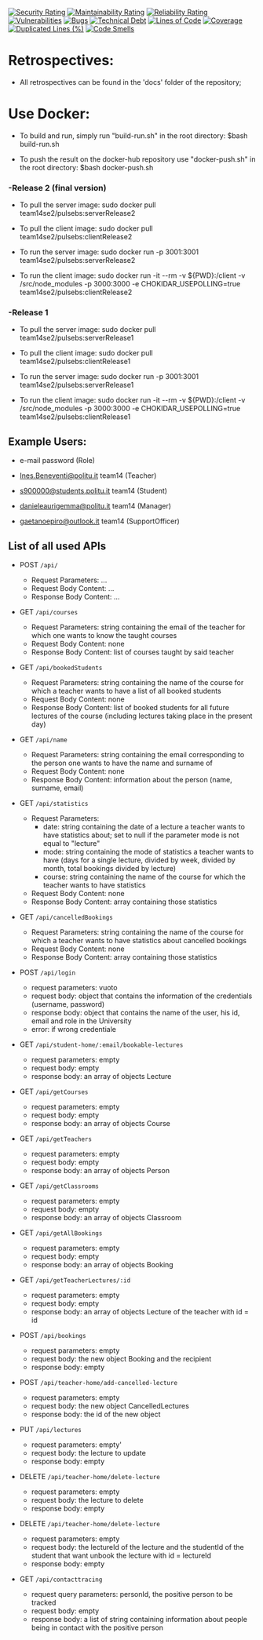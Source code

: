 [![Security Rating](https://sonarcloud.io/api/project_badges/measure?project=SE2-Team-14_Project-SE2-2020&metric=security_rating)](https://sonarcloud.io/dashboard?id=SE2-Team-14_Project-SE2-2020)
[![Maintainability Rating](https://sonarcloud.io/api/project_badges/measure?project=SE2-Team-14_Project-SE2-2020&metric=sqale_rating)](https://sonarcloud.io/dashboard?id=SE2-Team-14_Project-SE2-2020) [![Reliability Rating](https://sonarcloud.io/api/project_badges/measure?project=SE2-Team-14_Project-SE2-2020&metric=reliability_rating)](https://sonarcloud.io/dashboard?id=SE2-Team-14_Project-SE2-2020)
[![Vulnerabilities](https://sonarcloud.io/api/project_badges/measure?project=SE2-Team-14_Project-SE2-2020&metric=vulnerabilities)](https://sonarcloud.io/dashboard?id=SE2-Team-14_Project-SE2-2020) [![Bugs](https://sonarcloud.io/api/project_badges/measure?project=SE2-Team-14_Project-SE2-2020&metric=bugs)](https://sonarcloud.io/dashboard?id=SE2-Team-14_Project-SE2-2020) [![Technical Debt](https://sonarcloud.io/api/project_badges/measure?project=SE2-Team-14_Project-SE2-2020&metric=sqale_index)](https://sonarcloud.io/dashboard?id=SE2-Team-14_Project-SE2-2020)
[![Lines of Code](https://sonarcloud.io/api/project_badges/measure?project=SE2-Team-14_Project-SE2-2020&metric=ncloc)](https://sonarcloud.io/dashboard?id=SE2-Team-14_Project-SE2-2020) [![Coverage](https://sonarcloud.io/api/project_badges/measure?project=SE2-Team-14_Project-SE2-2020&metric=coverage)](https://sonarcloud.io/dashboard?id=SE2-Team-14_Project-SE2-2020) [![Duplicated Lines (%)](https://sonarcloud.io/api/project_badges/measure?project=SE2-Team-14_Project-SE2-2020&metric=duplicated_lines_density)](https://sonarcloud.io/dashboard?id=SE2-Team-14_Project-SE2-2020) [![Code Smells](https://sonarcloud.io/api/project_badges/measure?project=SE2-Team-14_Project-SE2-2020&metric=code_smells)](https://sonarcloud.io/dashboard?id=SE2-Team-14_Project-SE2-2020)

# Retrospectives:

* All retrospectives can be found in the 'docs' folder of the repository;

# Use Docker:


* To build and run, simply run "build-run.sh" in the root directory:
  $bash build-run.sh

* To push the result on the docker-hub repository use "docker-push.sh" in the root directory:
  $bash docker-push.sh
  
### -Release 2 (final version)

* To pull the server image: 
  sudo docker pull team14se2/pulsebs:serverRelease2
 
* To pull the client image: 
  sudo docker pull team14se2/pulsebs:clientRelease2

* To run the server image:
  sudo docker run -p 3001:3001 team14se2/pulsebs:serverRelease2
 
 * To run the client image:
  sudo docker run -it --rm -v ${PWD}:/client -v /src/node_modules -p 3000:3000 -e CHOKIDAR_USEPOLLING=true team14se2/pulsebs:clientRelease2

### -Release 1

* To pull the server image: 
  sudo docker pull team14se2/pulsebs:serverRelease1
 
* To pull the client image: 
  sudo docker pull team14se2/pulsebs:clientRelease1

* To run the server image:
  sudo docker run -p 3001:3001 team14se2/pulsebs:serverRelease1
 
 * To run the client image:
  sudo docker run -it --rm -v ${PWD}:/client -v /src/node_modules -p 3000:3000 -e CHOKIDAR_USEPOLLING=true team14se2/pulsebs:clientRelease1


## Example Users:

* e-mail password (Role)

* Ines.Beneventi@politu.it  team14 (Teacher)

* s900000@students.politu.it team14 (Student)

* danieleaurigemma@politu.it team14 (Manager)

* gaetanoepiro@outlook.it team14 (SupportOfficer)


## List of all used APIs

- POST `/api/`
  - Request Parameters: ...
  - Request Body Content: ...
  - Response Body Content: ...
- GET `/api/courses`
  - Request Parameters: string containing the email of the teacher for which one wants to know the taught courses
  - Request Body Content: none
  - Response Body Content: list of courses taught by said teacher
- GET `/api/bookedStudents`
  - Request Parameters: string containing the name of the course for which a teacher wants to have a list of all booked students
  - Request Body Content: none
  - Response Body Content: list of booked students for all future lectures of the course (including lectures taking place in the present day)
- GET `/api/name`
  - Request Parameters: string containing the email corresponding to the person one wants to have the name and surname of
  - Request Body Content: none
  - Response Body Content: information about the person (name, surname, email)
- GET `/api/statistics`
  - Request Parameters: 
    - date: string containing the date of a lecture a teacher wants to have statistics about; set to null if the parameter mode is not equal to "lecture"
    - mode: string containing the mode of statistics a teacher wants to have (days for a single lecture, divided by week, divided by month, total bookings divided by lecture)
    - course: string containing the name of the course for which the teacher wants to have statistics
  - Request Body Content: none
  - Response Body Content: array containing those statistics
- GET `/api/cancelledBookings`
  - Request Parameters: string containing the name of the course for which a teacher wants to have statistics about cancelled bookings
  - Request Body Content: none
  - Response Body Content: array containing those statistics
- POST `/api/login`
  - request parameters: vuoto
  - request body: object that contains the information of the credentials (username, password)
  - response body: object that contains the name of the user, his id, email and role in the University
  - error: if wrong credentiale
- GET `/api/student-home/:email/bookable-lectures`
  - request parameters: empty
  - request body: empty
  - response body: an array of objects Lecture 
- GET `/api/getCourses`
  - request parameters: empty
  - request body: empty
  - response body: an array of objects Course 
- GET `/api/getTeachers`
  - request parameters: empty
  - request body: empty
  - response body: an array of objects Person
- GET `/api/getClassrooms`
  - request parameters: empty
  - request body: empty
  - response body: an array of objects Classroom
- GET `/api/getAllBookings`
  - request parameters: empty
  - request body: empty
  - response body: an array of objects Booking
- GET `/api/getTeacherLectures/:id`
  - request parameters: empty
  - request body: empty
  - response body: an array of objects Lecture of the teacher with id = id
- POST `/api/bookings`
  - request parameters: empty
  - request body: the new object Booking and the recipient
  - response body: empty
- POST `/api/teacher-home/add-cancelled-lecture`
  - request parameters: empty
  - request body: the new object CancelledLectures 
  - response body: the id of the new object
- PUT `/api/lectures`
  - request parameters: empty'
  - request body: the lecture to update
  - response body: empty
- DELETE `/api/teacher-home/delete-lecture`
  - request parameters: empty
  - request body: the lecture to delete
  - response body: empty
- DELETE `/api/teacher-home/delete-lecture`
  - request parameters: empty
  - request body: the lectureId of the lecture and the studentId of the student that want unbook the lecture with id = lectureId
  - response body: empty

- GET `/api/contacttracing`
  - request query parameters: personId, the positive person to be tracked
  - request body: empty
  - response body: a list of string containing information about people being in contact with the positive person
